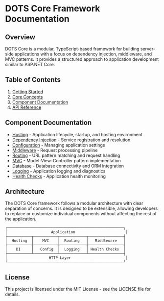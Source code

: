 # DOTS Core Framework Documentation

## Overview

DOTS Core is a modular, TypeScript-based framework for building server-side applications with a focus on dependency injection, middleware, and MVC patterns. It provides a structured approach to application development similar to ASP.NET Core.

## Table of Contents

1. [Getting Started](./getting-started.md)
2. [Core Concepts](./core-concepts.md)
3. [Component Documentation](#component-documentation)
4. [API Reference](./api-reference.md)

## Component Documentation

- [Hosting](./components/hosting.md) - Application lifecycle, startup, and hosting environment
- [Dependency Injection](./components/dependency-injection.md) - Service registration and resolution
- [Configuration](./components/configuration.md) - Managing application settings
- [Middleware](./components/middleware.md) - Request processing pipeline
- [Routing](./components/routing.md) - URL pattern matching and request handling
- [MVC](./components/mvc.md) - Model-View-Controller pattern implementation
- [Database](./components/database.md) - Database connectivity and ORM integration
- [Logging](./components/logging.md) - Application logging and diagnostics
- [Health Checks](./components/health-checks.md) - Application health monitoring

## Architecture

The DOTS Core framework follows a modular architecture with clear separation of concerns. It is designed to be extensible, allowing developers to replace or customize individual components without affecting the rest of the application.

```
┌─────────────────────────────────────────────────────┐
│                    Application                       │
├───────────┬───────────┬────────────┬────────────────┤
│  Hosting  │    MVC    │  Routing   │   Middleware   │
├───────────┼───────────┼────────────┼────────────────┤
│    DI     │   Config  │  Logging   │ Health Checks  │
├───────────┴───────────┴────────────┴────────────────┤
│                   HTTP Layer                         │
└─────────────────────────────────────────────────────┘
```

## License

This project is licensed under the MIT License - see the LICENSE file for details.
